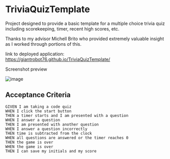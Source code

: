 # TriviaQuizTemplate
Project designed to provide a basic template for a multiple choice trivia quiz including scorekeeping, timer, recent high scores, etc.

Thanks to my advisor Michell Brito who provided extremely valuable insight as I worked through portions of this.

link to deployed application: https://giantrobot76.github.io/TriviaQuizTemplate/

Screenshot preview

![image](https://user-images.githubusercontent.com/34629779/116176460-6c478680-a6cf-11eb-8c10-13fcb1de0373.png)

## Acceptance Criteria

```
GIVEN I am taking a code quiz
WHEN I click the start button
THEN a timer starts and I am presented with a question
WHEN I answer a question
THEN I am presented with another question
WHEN I answer a question incorrectly
THEN time is subtracted from the clock
WHEN all questions are answered or the timer reaches 0
THEN the game is over
WHEN the game is over
THEN I can save my initials and my score
